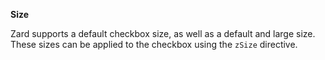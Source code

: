 **Size**

Zard supports a default checkbox size, as well as a default and large size. These sizes can be applied to the checkbox using the `zSize` directive.
